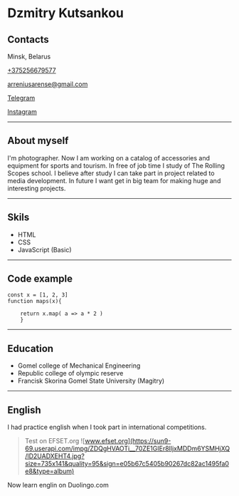 # Dzmitry Kutsankou
## Contacts  
Minsk, Belarus

[+375256679577](tel:+375256679577)

[arreniusarense@gmail.com](email:arreniusarense@gmail.com)

[Telegram](https://t.me/d_kutsenkov)

[Instagram](https://www.instagram.com/dmitry.kutsenkov/)

***

## About myself
I'm photographer. Now I am working on a catalog of accessories and equipment for sports and tourism. In free of job time I study of The Rolling Scopes school. I believe after study I can take part in project related to media development. 
In future I want get in big team for making huge and interesting projects.

***
## Skils
* HTML
* CSS
* JavaScript (Basic)

***

## Code example

```
const x = [1, 2, 3]
function maps(x){

    return x.map( a => a * 2 )
    }
``` 

***

## Education
* Gomel college of Mechanical Engineering
* Republic college of olympic reserve 
* Francisk Skorina Gomel State University (Magitry)

***

## English
I had practice english when I took part in international competitions.

>Test on EFSET.org 
![www.efset.org](https://sun9-69.userapi.com/impg/ZDQgHVAOTi__70ZE1GIEr8IljxMDDm6YSMHjXQ/lD2UADXEHT4.jpg?size=735x141&quality=95&sign=e05b67c5405b90267dc82ac1495fa0e8&type=album)

Now learn englin on Duolingo.com